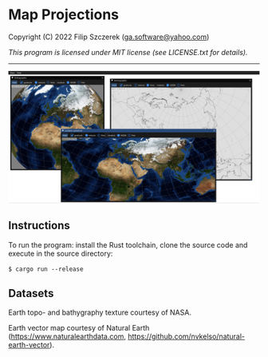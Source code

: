 # Map Projections
Copyright (C) 2022 Filip Szczerek (ga.software@yahoo.com)

*This program is licensed under MIT license (see LICENSE.txt for details).*

----------------------------------------

![Screenshot](screenshot.png)

## Instructions

To run the program: install the Rust toolchain, clone the source code and execute in the source directory:
```
$ cargo run --release
```

## Datasets

Earth topo- and bathygraphy texture courtesy of NASA.

Earth vector map courtesy of Natural Earth (https://www.naturalearthdata.com, https://github.com/nvkelso/natural-earth-vector).